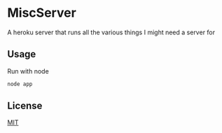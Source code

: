 # MiscServer
A heroku server that runs all the various things I might need a server for

## Usage
Run with node
```bash
node app
```

## License
[MIT](https://choosealicense.com/licenses/mit/)
